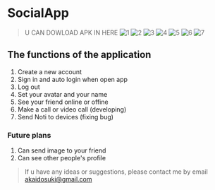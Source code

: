 # SocialApp
> U CAN DOWLOAD APK IN HERE
![1](https://user-images.githubusercontent.com/69583663/188297974-896c3d55-5902-4aba-abdc-12101b980a32.png)
![2](https://user-images.githubusercontent.com/69583663/188297976-8bb5a497-7e3a-48a1-a6e3-ce271d5cf233.png)
![3](https://user-images.githubusercontent.com/69583663/188297978-6645b772-71d8-480a-8813-2680a572abe8.png)
![4](https://user-images.githubusercontent.com/69583663/188297979-f71fb121-40eb-4107-a448-59b358bd0c11.png)
![5](https://user-images.githubusercontent.com/69583663/188297980-9bcd9829-28bc-4152-8c4c-137ca83a4a3e.png)
![6](https://user-images.githubusercontent.com/69583663/188297983-a89d4b95-9ed3-4966-a6e6-4c77ca4f5694.png)
![7](https://user-images.githubusercontent.com/69583663/188297985-e0bd4b7a-5bc8-4def-98cf-37b1de634a6f.png)

## The functions of the application
1. Create a new account 
2. Sign in and auto login when open app
3. Log out
4. Set your avatar and your name
5. See your friend online or offine
6. Make a call or video call (developing)
7. Send Noti to devices (fixing bug)
### Future plans
1. Can send image to your friend
2. Can see other people's profile
> If u have any ideas or suggestions, please contact me by email akaidosuki@gmail.com
